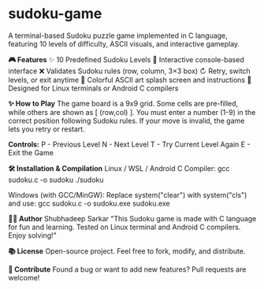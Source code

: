 # sudoku-game
A terminal-based Sudoku puzzle game implemented in C language, featuring 10 levels of difficulty, ASCII visuals, and interactive gameplay.

**🎮 Features**
✨ 10 Predefined Sudoku Levels
💬 Interactive console-based interface
❌ Validates Sudoku rules (row, column, 3×3 box)
↻ Retry, switch levels, or exit anytime
🎨 Colorful ASCII art splash screen and instructions
💪 Designed for Linux terminals or Android C compilers

**✨ How to Play**
The game board is a 9x9 grid.
Some cells are pre-filled, while others are shown as [ (row,col) ].
You must enter a number (1-9) in the correct position following Sudoku rules.
If your move is invalid, the game lets you retry or restart.

**Controls:**
P - Previous Level
N - Next Level
T - Try Current Level Again
E - Exit the Game

**🛠️ Installation & Compilation**
Linux / WSL / Android C Compiler:
gcc sudoku.c -o sudoku
./sudoku

Windows (with GCC/MinGW):
Replace system("clear") with system("cls") and use:
gcc sudoku.c -o sudoku.exe
sudoku.exe

**👨‍💼 Author**
Shubhadeep Sarkar
"This Sudoku game is made with C language for fun and learning. Tested on Linux terminal and Android C compilers. Enjoy solving!"

**📚 License**
Open-source project. Feel free to fork, modify, and distribute.

**🔗 Contribute**
Found a bug or want to add new features? Pull requests are welcome!

